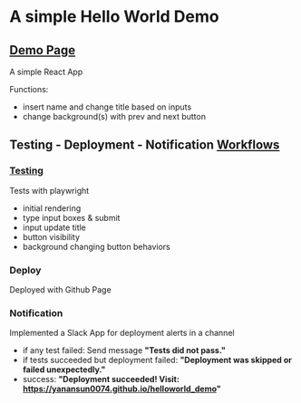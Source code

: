# A simple Hello World Demo

## <a href="https://yanansun0074.github.io/helloworld_demo/">Demo Page</a>
A simple React App

Functions:
- insert name and change title based on inputs
- change background(s) with prev and next button



## Testing - Deployment - Notification <a href ="/.github/workflows/test-and-deploy.yml">Workflows</a>
### <a href="/tests/hw.spec.js">Testing</a>
Tests with playwright
- initial rendering
- type input boxes & submit
- input update title
- button visibility
- background changing button behaviors


### Deploy
Deployed with Github Page

### Notification
Implemented a Slack App for deployment alerts in a channel
- if any test failed: Send message **"Tests did not pass."**
- if tests succeeded but deployment failed: **"Deployment was skipped or failed unexpectedly."**
- success: **"Deployment succeeded! Visit: https://yanansun0074.github.io/helloworld_demo"**


